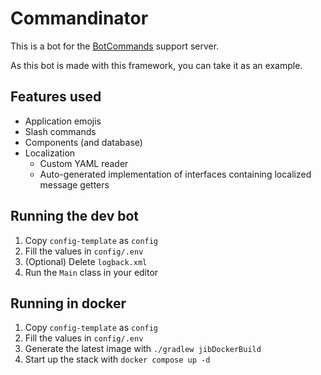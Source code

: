 # Commandinator
This is a bot for the [BotCommands](https://github.com/freya022/BotCommands) support server.

As this bot is made with this framework, you can take it as an example.

## Features used
- Application emojis
- Slash commands
- Components (and database)
- Localization
  - Custom YAML reader
  - Auto-generated implementation of interfaces containing localized message getters

## Running the dev bot
1. Copy `config-template` as `config`
2. Fill the values in `config/.env`
3. (Optional) Delete `logback.xml`
4. Run the `Main` class in your editor

## Running in docker
1. Copy `config-template` as `config`
2. Fill the values in `config/.env`
3. Generate the latest image with `./gradlew jibDockerBuild`
4. Start up the stack with `docker compose up -d`